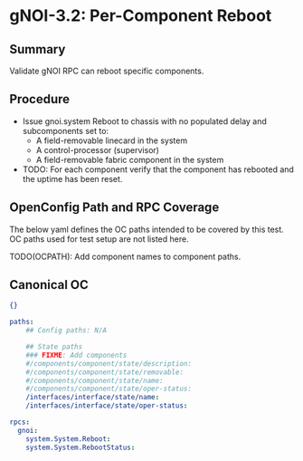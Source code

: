 # gNOI-3.2: Per-Component Reboot

## Summary

Validate gNOI RPC can reboot specific components.

## Procedure

*   Issue gnoi.system Reboot to chassis with no populated delay and
    subcomponents set to:
    *   A field-removable linecard in the system
    *   A control-processor (supervisor)
    *   A field-removable fabric component in the system
*   TODO: For each component verify that the component has rebooted and the
    uptime has been reset.

## OpenConfig Path and RPC Coverage

The below yaml defines the OC paths intended to be covered by this test. OC
paths used for test setup are not listed here.

TODO(OCPATH): Add component names to component paths.

## Canonical OC
```json
{}
```   

```yaml
paths:
    ## Config paths: N/A

    ## State paths
    ### FIXME: Add components
    #/components/component/state/description:
    #/components/component/state/removable:
    #/components/component/state/name:
    #/components/component/state/oper-status:
    /interfaces/interface/state/name:
    /interfaces/interface/state/oper-status:

rpcs:
  gnoi:
    system.System.Reboot:
    system.System.RebootStatus:
```
